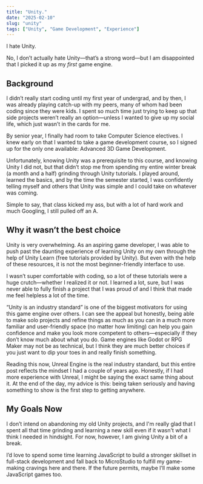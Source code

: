 ```yaml
---
title: "Unity."
date: "2025-02-10"
slug: "unity"
tags: ["Unity", "Game Development", "Experience"]
---
```


I hate Unity.

No, I don’t actually hate Unity—that’s a strong word—but I am disappointed that I picked it up as my *first* game engine.


## Background

I didn’t really start coding until my first year of undergrad, and by then, I was already playing catch-up with my peers, many of whom had been coding since they were kids. I spent so much time just trying to keep up that side projects weren’t really an option—unless I wanted to give up my social life, which just wasn’t in the cards for me.

By senior year, I finally had room to take Computer Science electives. I knew early on that I wanted to take a game development course, so I signed up for the only one available: Advanced 3D Game Development. 

Unfortunately, knowing Unity was a prerequisite to this course, and knowing Unity I did not, but that didn’t stop me from spending my entire winter break (a month and a half) grinding through Unity tutorials. I played around, learned the basics, and by the time the semester started, I was confidently telling myself and others that Unity was simple and I could take on whatever was coming. 

Simple to say, that class kicked my ass, but with a lot of hard work and much Googling, I still pulled off an A.

## Why it wasn’t the best choice

Unity is very overwhelming. As an aspiring game developer, I was able to push past the daunting experience of learning Unity on my own through the help of Unity Learn (free tutorials provided by Unity). But even with the help of these resources, it is not the most beginner-friendly interface to use. 

I wasn’t super comfortable with coding, so a lot of these tutorials were a huge crutch—whether I realized it or not. I learned a lot, sure, but I was never able to fully finish a project that I was proud of and I think that made me feel helpless a lot of the time. 

“Unity is an industry standard” is one of the biggest motivators for using this game engine over others. I can see the appeal but honestly, being able to make solo projects and refine things as much as you can in a much more familiar and user-friendly space (no matter how limiting) can help you gain confidence and make you look more competent to others—especially if they don’t know much about what you do. Game engines like Godot or RPG Maker may not be as technical, but I think they are much better choices if you just want to dip your toes in and really finish something. 

Reading this now, Unreal Engine is the real industry standard, but this entire post reflects the mindset I had a couple of years ago. Honestly, if I had more experience with Unreal, I might be saying the exact same thing about it. At the end of the day, my advice is this: being taken seriously and having something to show is the first step to getting anywhere.


## My Goals Now

I don’t intend on abandoning my old Unity projects, and I'm really glad that I spent all that time grinding and learning a new skill even if it wasn't what I think I needed in hindsight. For now, however, I am giving Unity a bit of a break.

I’d love to spend some time learning JavaScript to build a stronger skillset in full-stack development and fall back to MicroStudio to fulfill my game-making cravings here and there. If the future permits, maybe I’ll make some JavaScript games too. 
